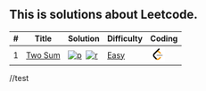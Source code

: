 ## This is solutions about Leetcode.



| #    | Title        | Solution                           | Difficulty | Coding     |
| ---- | ------------ | ---------------------------------- | ---------- | ---------- |
| 1    | [Two Sum][1] | [![p]][1sp]&nbsp;&nbsp;[![r]][1sr] | [Easy][e]  | [![l]][1l] |


[p]:./ico/python.ico
[r]:./ico/rust.ico
[l]:./ico/leetcode.png

[e]:./Easy
[m]:./Medium
[h]:./Hard

[1]:./Easy/0001-Two%20Sum/README.md#1-two-sum

[1sp]:./Easy/0001-Two%20Sum/README.md#solutions-python 

[1sr]:./Easy/0001-Two%20Sum/README.md#solutions-rust 

[1l]:https://leetcode.com/problems/two-sum/

//test
